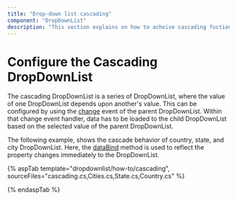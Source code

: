```yaml
---
title: "Drop-down list cascading"
component: "DropDownList"
description: "This section explains on how to acheive cascading fuctionality in Syncfusion ASP.NET drop-down list control."
---
```


# Configure the Cascading DropDownList

The cascading DropDownList is a series of DropDownList, where the value of one DropDownList depends
upon  another's value. This can be configured by using the [change](https://help.syncfusion.com/cr/cref_files/aspnetcore-js2/Syncfusion.EJ2~Syncfusion.EJ2.DropDowns.DropDownList~Change.html) event of the parent DropDownList.
Within that change event handler, data has to be loaded to the child DropDownList based on the selected
value of the parent DropDownList.

The following example, shows the cascade behavior of country, state, and city
DropDownList. Here, the [dataBind](https://help.syncfusion.com/cr/cref_files/aspnetcore-js2/Syncfusion.EJ2~Syncfusion.EJ2.DropDowns.DropDownListBuilder~DataBound.html) method is used to reflect the property changes immediately
to the DropDownList.

{% aspTab template="dropdownlist/how-to/cascading", sourceFiles="cascading.cs,Cities.cs,State.cs,Country.cs" %}

{% endaspTab %}